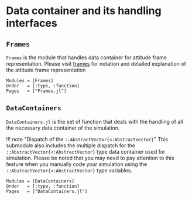 # Data container and its handling interfaces

## `Frames`

`Frames` is the module that handles data container for attitude frame representation. Please visit [frames](../dynamics/frames.md) for notation and detailed explanation of the attitude frame representation

```@autodocs
Modules = [Frames]
Order   = [:type, :function]
Pages   = ["Frames.jl"]
```

## `DataContainers`

`DataContainers.jl` is the set of function that deals with the handling of all the necessary data container of the simulation. 

!!! note "Dispatch of the `::AbstractVector{<:AbstractVector}`"
    This submodule also includes the multiple dispatch for the `::AbstractVector{<:AbstractVector}` type data container used for simulation. Please be noted that you may need to pay attention to this feature when you manually code your simulation using the `::AbstractVector{<:AbstractVector}` type variables.

```@autodocs
Modules = [DataContainers]
Order   = [:type, :function]
Pages   = ["DataContainers.jl"]
```
